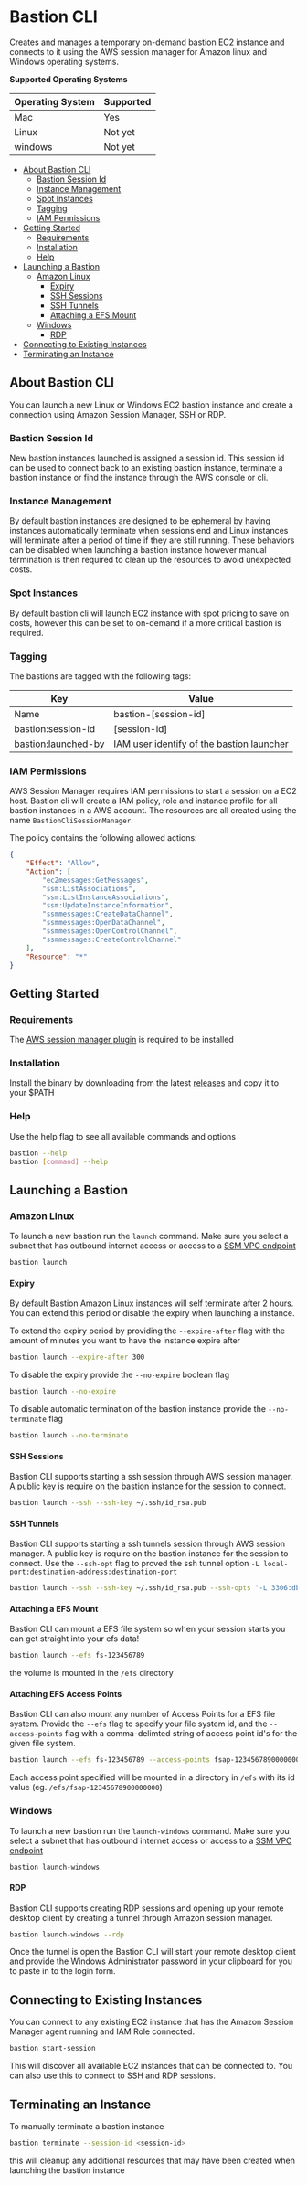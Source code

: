 # Bastion CLI

Creates and manages a temporary on-demand bastion EC2 instance and connects to it using the AWS session manager for Amazon linux and Windows operating systems.

**Supported Operating Systems**

| Operating System | Supported
| --- | ---
| Mac | Yes
| Linux | Not yet
| windows | Not yet

* [About Bastion CLI](#About-Bastion-CLI)
    * [Bastion Session Id](#Bastion-Session-Id)
    * [Instance Management](#Instance-Management)
    * [Spot Instances](#Spot-Instances)
    * [Tagging](#Tagging)
    * [IAM Permissions](#IAM-Permissions)
* [Getting Started](#Getting-Started)
    * [Requirements](#Requirements)
    * [Installation](#Requirements)
    * [Help](#Help)
* [Launching a Bastion](#Launching-a-Bastion)
    * [Amazon Linux](#Amazon-Linux)
        * [Expiry](#Expiry)
        * [SSH Sessions](#SSH-Sessions)
        * [SSH Tunnels](#SSH-Tunnels)
        * [Attaching a EFS Mount](#Attaching-a-EFS-Mount)
    * [Windows](#Windows)
        * [RDP](#RDP)
* [Connecting to Existing Instances](#Connecting-to-Existing-Instances)
* [Terminating an Instance](Terminating-an-Instance)


## About Bastion CLI

You can launch a new Linux or Windows EC2 bastion instance and create a connection using Amazon Session Manager, SSH or RDP.

### Bastion Session Id

New bastion instances launched is assigned a session id. This session id can be used to connect back to an existing bastion instance, terminate a bastion instance or find the instance through the AWS console or cli.

### Instance Management

By default bastion instances are designed to be ephemeral by having instances automatically terminate when sessions end and Linux instances will terminate after a period of time if they are still running. These behaviors can be disabled when launching a bastion instance however manual termination is then required to clean up the resources to avoid unexpected costs.

### Spot Instances

By default bastion cli will launch EC2 instance with spot pricing to save on costs, however this can be set to on-demand if a more critical bastion is required.

### Tagging

The bastions are tagged with the following tags:

| Key | Value
| --- | ---
| Name | bastion-[session-id]
| bastion:session-id | [session-id]
| bastion:launched-by | IAM user identify of the bastion launcher

### IAM Permissions

AWS Session Manager requires IAM permissions to start a session on a EC2 host. Bastion cli will create a IAM policy, role and instance profile for all bastion instances in a AWS account. The resources are all created using the name `BastionCliSessionManager`.

The policy contains the following allowed actions:

```json
{
    "Effect": "Allow",
    "Action": [
        "ec2messages:GetMessages",
        "ssm:ListAssociations",
        "ssm:ListInstanceAssociations",
        "ssm:UpdateInstanceInformation",
        "ssmmessages:CreateDataChannel",
        "ssmmessages:OpenDataChannel",
        "ssmmessages:OpenControlChannel",
        "ssmmessages:CreateControlChannel"
    ],
    "Resource": "*"
}
```


## Getting Started

### Requirements

The [AWS session manager plugin](https://docs.aws.amazon.com/systems-manager/latest/userguide/session-manager-working-with-install-plugin.html) is required to be installed

### Installation

Install the binary by downloading from the latest [releases](https://github.com/base2Services/bastion-cli/releases) and copy it to your $PATH

### Help

Use the help flag to see all available commands and options

```sh
bastion --help
bastion [command] --help
```


## Launching a Bastion

### Amazon Linux

To launch a new bastion run the `launch` command. Make sure you select a subnet that has outbound internet access or access to a [SSM VPC endpoint](https://docs.aws.amazon.com/systems-manager/latest/userguide/setup-create-vpc.html)

```sh
bastion launch
```

#### Expiry

By default Bastion Amazon Linux instances will self terminate after 2 hours. You can extend this period or disable the expiry when launching a instance.

To extend the expiry period by providing the `--expire-after` flag with the amount of minutes you want to have the instance expire after

```sh
bastion launch --expire-after 300
```

To disable the expiry provide the `--no-expire` boolean flag

```sh
bastion launch --no-expire
```

To disable automatic termination of the bastion instance provide the `--no-terminate` flag

```sh
bastion launch --no-terminate
```


#### SSH Sessions

Bastion CLI supports starting a ssh session through AWS session manager. A public key is require on the bastion instance for the session to connect.

```sh
bastion launch --ssh --ssh-key ~/.ssh/id_rsa.pub
```

#### SSH Tunnels

Bastion CLI supports starting a ssh tunnels session through AWS session manager. A public key is require on the bastion instance for the session to connect.
Use the `--ssh-opt` flag to proved the ssh tunnel option `-L local-port:destination-address:destination-port`

```sh
bastion launch --ssh --ssh-key ~/.ssh/id_rsa.pub --ssh-opts '-L 3306:db.internal.example.com:3306' 
```

#### Attaching a EFS Mount

Bastion CLI can mount a EFS file system so when your session starts you can get straight into your efs data!

```sh
bastion launch --efs fs-123456789
```

the volume is mounted in the `/efs` directory

#### Attaching EFS Access Points

Bastion CLI can also mount any number of Access Points for a EFS file system. 
Provide the `--efs` flag to specify your file system id, and the `--access-points` flag with a comma-delimted string of access point id's for the given file system.

```sh
bastion launch --efs fs-123456789 --access-points fsap-12345678900000000,fsap-12345678900000001
```

Each access point specified will be mounted in a directory in `/efs` with its id value (eg. `/efs/fsap-12345678900000000`)

### Windows

To launch a new bastion run the `launch-windows` command. Make sure you select a subnet that has outbound internet access or access to a [SSM VPC endpoint](https://docs.aws.amazon.com/systems-manager/latest/userguide/setup-create-vpc.html)

```sh
bastion launch-windows
```

#### RDP

Bastion CLI supports creating RDP sessions and opening up your remote desktop client by creating a tunnel through Amazon session manager.

```sh
bastion launch-windows --rdp
```
Once the tunnel is open the Bastion CLI will start your remote desktop client and provide the Windows Administrator password in your clipboard for you to paste in to the login form.


## Connecting to Existing Instances

You can connect to any existing EC2 instance that has the Amazon Session Manager agent running and IAM Role connected.

```sh
bastion start-session
```

This will discover all available EC2 instances that can be connected to. You can also use this to connect to SSH and RDP sessions.

## Terminating an Instance

To manually terminate a bastion instance

```sh
bastion terminate --session-id <session-id>
```

this will cleanup any additional resources that may have been created when launching the bastion instance